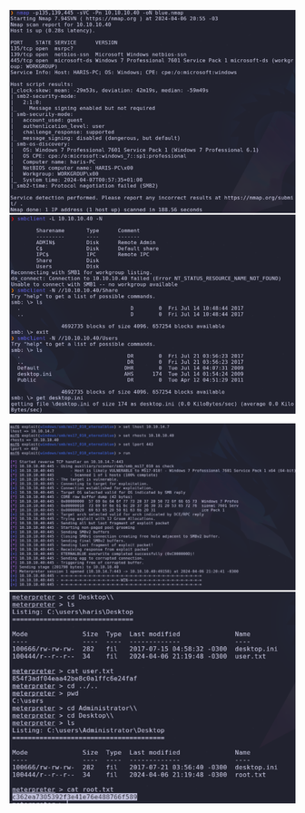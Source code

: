 ![](../../Images/Pasted%20image%2020240406205840.png)
![](../../Images/Pasted%20image%2020240406205919.png)

![](../../Images/Pasted%20image%2020240406212351.png)
![](../../Images/Pasted%20image%2020240406212734.png)
